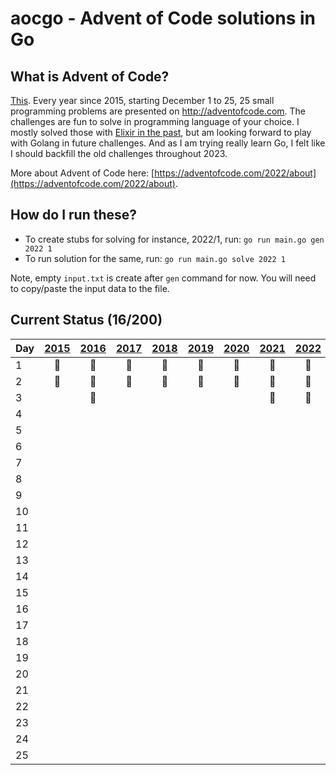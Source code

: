 # aocgo - Advent of Code solutions in Go

## What is Advent of Code?

[This](https://adventofcode.com). Every year since 2015, starting December 1 to 25, 25 small programming problems are presented on http://adventofcode.com. The challenges are fun to solve in programming language of your choice. I mostly solved those with [Elixir in the past](https://github.com/code-shoily/advent_of_code), but am looking forward to play with Golang in future challenges. And as I am trying really learn Go, I felt like I should backfill the old challenges throughout 2023. 

More about Advent of Code here: [https://adventofcode.com/2022/about](https://adventofcode.com/2022/about).

## How do I run these?
* To create stubs for solving for instance, 2022/1, run: `go run main.go gen 2022 1`
* To run solution for the same, run: `go run main.go solve 2022 1`

Note, empty `input.txt` is create after `gen` command for now. You will need to copy/paste the input data to the file.

## Current Status (16/200)

| Day | [2015](year15/) | [2016](year16/) | [2017](year17/) | [2018](year18/) | [2019](year19/) | [2020](year20/) | [2021](year21/) | [2022](year22/) |
|---|:-:|:-:|:-:|:-:|:-:|:-:|:-:|:-:|
|1| :1st_place_medal: | :1st_place_medal: |:1st_place_medal: |:1st_place_medal: | :1st_place_medal:|:1st_place_medal: |:1st_place_medal: |:1st_place_medal: |
|2| :1st_place_medal: |:1st_place_medal: | :1st_place_medal: | :1st_place_medal: | :1st_place_medal: |:1st_place_medal: |:1st_place_medal: | :1st_place_medal: |
|3| | :1st_place_medal: | | | | | :1st_place_medal: | :1st_place_medal: |
|4| | | | | | | | |
|5| | | | | | | | |
|6| | | | | | | | |
|7| | | | | | | | |
|8| | | | | | | | |
|9| | | | | | | | |
|10| | | | | | | | |
|11| | | | | | | | |
|12| | | | | | | | |
|13| | | | | | | | |
|14| | | | | | | | |
|15| | | | | | | | |
|16| | | | | | | | |
|17| | | | | | | | |
|18| | | | | | | | |
|19| | | | | | | | |
|20| | | | | | | | |
|21| | | | | | | | |
|22| | | | | | | | |
|23| | | | | | | | |
|24| | | | | | | | |
|25| | | | | | | | |
